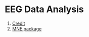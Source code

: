 # EEG Data Analysis

1. [Credit](https://www.kaggle.com/ruslankl/eeg-data-analysis)
2. [MNE package](https://github.com/mne-tools/mne-python)